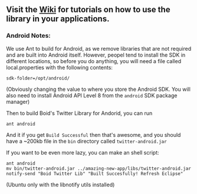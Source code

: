 ## Visit the [Wiki](https://github.com/afollestad/Boid-Twitter-API/wiki) for tutorials on how to use the library in your applications.

### Android Notes:

We use Ant to build for Android, as we remove libraries that are not required and are built into Android itself. However, peopel tend to install the SDK in different locations, so before you do anything, you will need a file called local.properties with the following contents:

	sdk-folder=/opt/android/

(Obviously changing the value to where you store the Android SDK. You will also need to install Android API Level 8 from the `android` SDK package manager)

Then to build Boid's Twitter Library for Andorid, you can run

	ant android

And it if you get `Build Successful` then that's awesome, and you should have a ~200kb file in the `bin` directory called `twitter-android.jar`

If you want to be even more lazy, you can make an shell script:

	ant android
	mv bin/twitter-android.jar ../amazing-new-app/libs/twitter-android.jar
	notify-send "Boid Twitter Lib" "Built Succesfully! Refresh Eclipse"

(Ubuntu only with the libnotify utils installed)
